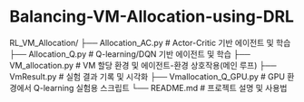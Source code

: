 # Balancing-VM-Allocation-using-DRL

RL_VM_Allocation/
├── Allocation_AC.py          # Actor-Critic 기반 에이전트 및 학습
├── Allocation_Q.py           # Q-learning/DQN 기반 에이전트 및 학습
├── VM_allocation.py          # VM 할당 환경 및 에이전트-환경 상호작용(메인 루프)
├── VmResult.py               # 실험 결과 기록 및 시각화
├── Vmallocation_Q_GPU.py     # GPU 환경에서 Q-learning 실험용 스크립트
└── README.md                 # 프로젝트 설명 및 사용법

